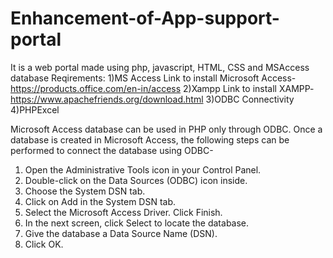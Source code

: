 # Enhancement-of-App-support-portal
It is a web portal made using php, javascript, HTML, CSS and  MSAccess database
Reqirements:
1)MS Access
 Link to install Microsoft Access- https://products.office.com/en-in/access
2)Xampp
 Link to install XAMPP- https://www.apachefriends.org/download.html
3)ODBC Connectivity
4)PHPExcel

Microsoft Access database can be used in PHP only through ODBC. Once a database is created in Microsoft Access, the following steps can be performed to connect the database using ODBC-
1.	Open the Administrative Tools icon in your Control Panel.
2.	Double-click on the Data Sources (ODBC) icon inside.
3.	Choose the System DSN tab.
4.	Click on Add in the System DSN tab.
5.	Select the Microsoft Access Driver. Click Finish.
6.	In the next screen, click Select to locate the database.
7.	Give the database a Data Source Name (DSN).
8.	Click OK.
